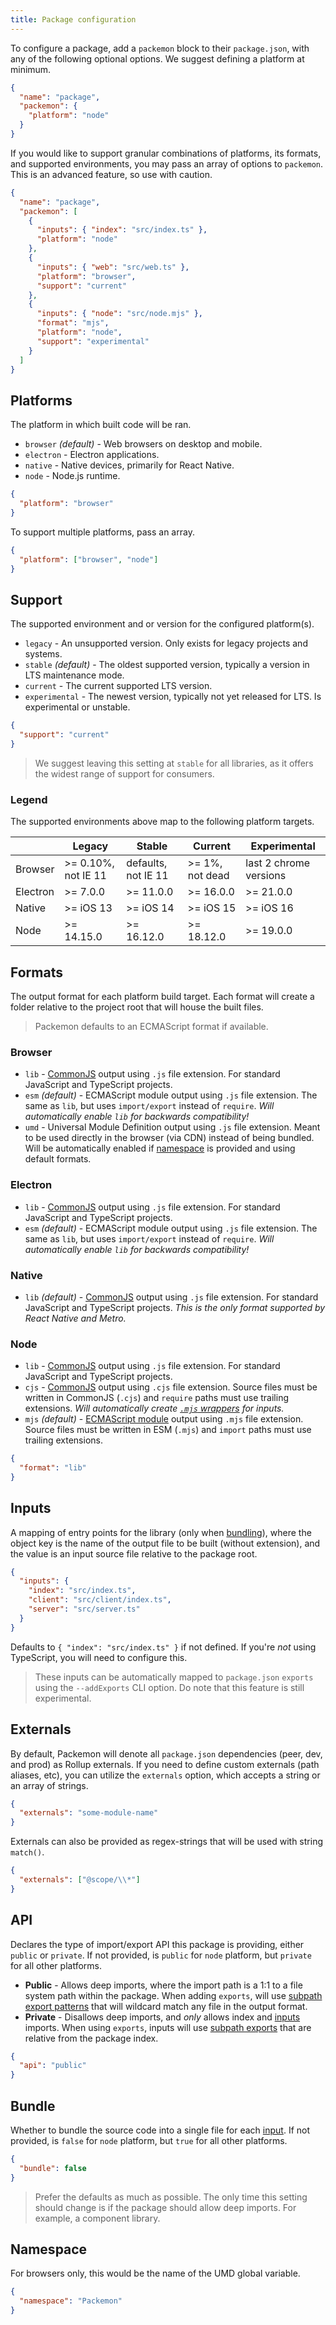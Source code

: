 ```yaml
---
title: Package configuration
---
```


To configure a package, add a `packemon` block to their `package.json`, with any of the following
optional options. We suggest defining a platform at minimum.

```json title="package.json"
{
  "name": "package",
  "packemon": {
    "platform": "node"
  }
}
```

If you would like to support granular combinations of platforms, its formats, and supported
environments, you may pass an array of options to `packemon`. This is an advanced feature, so use
with caution.

```json title="package.json"
{
  "name": "package",
  "packemon": [
    {
      "inputs": { "index": "src/index.ts" },
      "platform": "node"
    },
    {
      "inputs": { "web": "src/web.ts" },
      "platform": "browser",
      "support": "current"
    },
    {
      "inputs": { "node": "src/node.mjs" },
      "format": "mjs",
      "platform": "node",
      "support": "experimental"
    }
  ]
}
```

## Platforms

The platform in which built code will be ran.

- `browser` _(default)_ - Web browsers on desktop and mobile.
- `electron` - Electron applications.
- `native` - Native devices, primarily for React Native.
- `node` - Node.js runtime.

```json
{
  "platform": "browser"
}
```

To support multiple platforms, pass an array.

```json
{
  "platform": ["browser", "node"]
}
```

## Support

The supported environment and or version for the configured platform(s).

- `legacy` - An unsupported version. Only exists for legacy projects and systems.
- `stable` _(default)_ - The oldest supported version, typically a version in LTS maintenance mode.
- `current` - The current supported LTS version.
- `experimental` - The newest version, typically not yet released for LTS. Is experimental or
  unstable.

```json
{
  "support": "current"
}
```

> We suggest leaving this setting at `stable` for all libraries, as it offers the widest range of
> support for consumers.

### Legend

The supported environments above map to the following platform targets.

|          | Legacy              | Stable              | Current         | Experimental           |
| -------- | ------------------- | ------------------- | --------------- | ---------------------- |
| Browser  | >= 0.10%, not IE 11 | defaults, not IE 11 | >= 1%, not dead | last 2 chrome versions |
| Electron | >= 7.0.0            | >= 11.0.0           | >= 16.0.0       | >= 21.0.0              |
| Native   | >= iOS 13           | >= iOS 14           | >= iOS 15       | >= iOS 16              |
| Node     | >= 14.15.0          | >= 16.12.0          | >= 18.12.0      | >= 19.0.0              |

## Formats

The output format for each platform build target. Each format will create a folder relative to the
project root that will house the built files.

> Packemon defaults to an ECMAScript format if available.

### Browser

- `lib` - [CommonJS](https://nodejs.org/api/modules.html) output using `.js` file extension. For
  standard JavaScript and TypeScript projects.
- `esm` _(default)_ - ECMAScript module output using `.js` file extension. The same as `lib`, but
  uses `import/export` instead of `require`. _Will automatically enable `lib` for backwards
  compatibility!_
- `umd` - Universal Module Definition output using `.js` file extension. Meant to be used directly
  in the browser (via CDN) instead of being bundled. Will be automatically enabled if
  [namespace](#namespace) is provided and using default formats.

### Electron

- `lib` - [CommonJS](https://nodejs.org/api/modules.html) output using `.js` file extension. For
  standard JavaScript and TypeScript projects.
- `esm` _(default)_ - ECMAScript module output using `.js` file extension. The same as `lib`, but
  uses `import/export` instead of `require`. _Will automatically enable `lib` for backwards
  compatibility!_

### Native

- `lib` _(default)_ - [CommonJS](https://nodejs.org/api/modules.html) output using `.js` file
  extension. For standard JavaScript and TypeScript projects. _This is the only format supported by
  React Native and Metro._

### Node

- `lib` - [CommonJS](https://nodejs.org/api/modules.html) output using `.js` file extension. For
  standard JavaScript and TypeScript projects.
- `cjs` - [CommonJS](https://nodejs.org/api/modules.html) output using `.cjs` file extension. Source
  files must be written in CommonJS (`.cjs`) and `require` paths must use trailing extensions. _Will
  automatically create [`.mjs` wrappers](./features.md#automatic-mjs-wrappers-for-cjs-inputs) for
  inputs._
- `mjs` _(default)_ - [ECMAScript module](https://nodejs.org/api/esm.html) output using `.mjs` file
  extension. Source files must be written in ESM (`.mjs`) and `import` paths must use trailing
  extensions.

```json
{
  "format": "lib"
}
```

## Inputs

A mapping of entry points for the library (only when [bundling](#bundle)), where the object key is
the name of the output file to be built (without extension), and the value is an input source file
relative to the package root.

```json
{
  "inputs": {
    "index": "src/index.ts",
    "client": "src/client/index.ts",
    "server": "src/server.ts"
  }
}
```

Defaults to `{ "index": "src/index.ts" }` if not defined. If you're _not_ using TypeScript, you will
need to configure this.

> These inputs can be automatically mapped to `package.json` `exports` using the `--addExports` CLI
> option. Do note that this feature is still experimental.

## Externals

By default, Packemon will denote all `package.json` dependencies (peer, dev, and prod) as Rollup
externals. If you need to define custom externals (path aliases, etc), you can utilize the
`externals` option, which accepts a string or an array of strings.

```json
{
  "externals": "some-module-name"
}
```

Externals can also be provided as regex-strings that will be used with string `match()`.

```json
{
  "externals": ["@scope/\\*"]
}
```

## API

Declares the type of import/export API this package is providing, either `public` or `private`. If
not provided, is `public` for `node` platform, but `private` for all other platforms.

- **Public** - Allows deep imports, where the import path is a 1:1 to a file system path within the
  package. When adding `exports`, will use
  [subpath export patterns](https://nodejs.org/api/packages.html#subpath-patterns) that will
  wildcard match any file in the output format.
- **Private** - Disallows deep imports, and _only_ allows index and [inputs](#inputs) imports. When
  using `exports`, inputs will use
  [subpath exports](https://nodejs.org/api/packages.html#subpath-exports) that are relative from the
  package index.

```json
{
  "api": "public"
}
```

## Bundle

Whether to bundle the source code into a single file for each [input](#inputs). If not provided, is
`false` for `node` platform, but `true` for all other platforms.

```json
{
  "bundle": false
}
```

> Prefer the defaults as much as possible. The only time this setting should change is if the
> package should allow deep imports. For example, a component library.

## Namespace

For browsers only, this would be the name of the UMD global variable.

```json
{
  "namespace": "Packemon"
}
```
